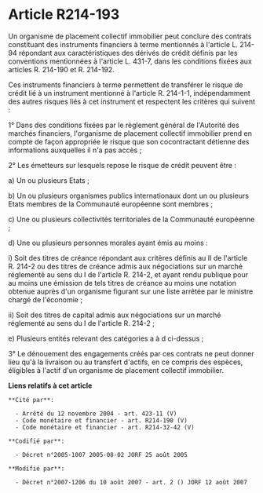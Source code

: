 # Article R214-193

Un organisme de placement collectif immobilier peut conclure des contrats constituant des instruments financiers à terme
mentionnés à l'article L. 214-94 répondant aux caractéristiques des dérivés de crédit définis par les conventions mentionnées
à l'article L. 431-7, dans les conditions fixées aux articles R. 214-190 et R. 214-192.

Ces instruments financiers à terme permettent de transférer le risque de crédit lié à un instrument mentionné à l'article R.
214-1-1, indépendamment des autres risques liés à cet instrument et respectent les critères qui suivent :

1° Dans des conditions fixées par le règlement général de l'Autorité des marchés financiers, l'organisme de placement
collectif immobilier prend en compte de façon appropriée le risque que son cocontractant détienne des informations auxquelles
il n'a pas accès ;

2° Les émetteurs sur lesquels repose le risque de crédit peuvent être :

a) Un ou plusieurs Etats ;

b) Un ou plusieurs organismes publics internationaux dont un ou plusieurs Etats membres de la Communauté européenne sont
membres ;

c) Une ou plusieurs collectivités territoriales de la Communauté européenne ;

d) Une ou plusieurs personnes morales ayant émis au moins :

i) Soit des titres de créance répondant aux critères définis au II de l'article R. 214-2 ou des titres de créance admis aux
négociations sur un marché réglementé au sens du I de l'article R. 214-2, et ayant rendu publique pour au moins une émission
de tels titres de créance au moins une notation obtenue auprès d'un organisme figurant sur une liste arrêtée par le ministre
chargé de l'économie ;

ii) Soit des titres de capital admis aux négociations sur un marché réglementé au sens du I de l'article R. 214-2 ;

e) Plusieurs entités relevant des catégories a à d ci-dessus ;

3° Le dénouement des engagements créés par ces contrats ne peut donner lieu qu'à la livraison ou au transfert d'actifs, en ce
compris des espèces, éligibles à l'actif d'un organisme de placement collectif immobilier.

**Liens relatifs à cet article**

	**Cité par**:

	  - Arrêté du 12 novembre 2004 - art. 423-11 (V)
	  - Code monétaire et financier - art. R214-190 (V)
	  - Code monétaire et financier - art. R214-32-42 (V)

	**Codifié par**:

	  - Décret n°2005-1007 2005-08-02 JORF 25 août 2005

	**Modifié par**:

	  - Décret n°2007-1206 du 10 août 2007 - art. 2 () JORF 12 août 2007
